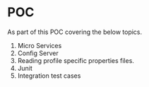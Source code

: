 # POC

As part of this POC covering the below topics.

1. Micro Services
2. Config Server
3. Reading profile specific properties files.
4. Junit
5. Integration test cases 
